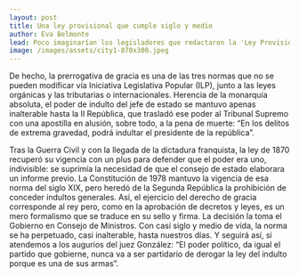 ```yaml
---
layout: post
title: Una ley provisional que cumple siglo y medio
author: Eva Belmonte
lead: Poco imaginarían los legisladores que redactaron la 'Ley Provisional de 18 de junio de 1870 por el que se establecen normas para el ejercicio de la gracia del indulto' que su impronta iba a permanecer, casi inalterable, hasta el año 2012.
image: /images/assets/city1-870x300.jpeg
---
```


De hecho, la prerrogativa de gracia es una de las tres normas que no se pueden modificar vía Iniciativa Legislativa Popular (ILP), junto a las leyes orgánicas y las tributarias o internacionales. Herencia de la monarquía absoluta, el poder de indulto del jefe de estado se mantuvo apenas inalterable hasta la II República, que trasladó ese poder al  Tribunal Supremo con una apostilla en alusión, sobre todo, a la pena de muerte: “En los delitos de extrema gravedad, podrá indultar el presidente de la república”.

Tras la Guerra Civil y con la llegada de la dictadura franquista, la ley de 1870 recuperó su vigencia con un plus para defender que el poder era uno, indivisible: se suprimía la necesidad de que el consejo de estado elaborara un informe previo. La Constitución de 1978 mantuvo la vigencia de esa norma del siglo XIX, pero heredó de la Segunda República la prohibición de conceder indultos generales. Así, el ejercicio del derecho de gracia corresponde al rey pero, como en la aprobación de decretos y leyes, es un mero formalismo que se traduce en su sello y firma. La decisión la toma el Gobierno en Consejo de Ministros. Con casi siglo y medio de vida, la norma se ha perpetuado, casi inalterable, hasta nuestros días. Y seguirá así, si atendemos a los augurios del juez González: “El poder político, da igual el partido que gobierne, nunca va a ser partidario de derogar la ley del indulto porque es una de sus armas”.


